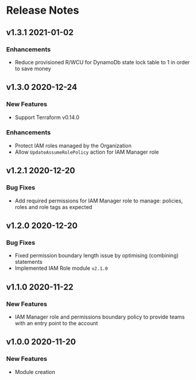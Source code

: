 # Release Notes

## v1.3.1 2021-01-02

### Enhancements

- Reduce provisioned R/WCU for DynamoDb state lock table to 1 in order to save money

## v1.3.0 2020-12-24

### New Features

- Support Terraform v0.14.0

### Enhancements

- Protect IAM roles managed by the Organization
- Allow `UpdateAssumeRolePolicy` action for IAM Manager role

## v1.2.1 2020-12-20

### Bug Fixes

- Add required permissions for IAM Manager role to manage: policies, roles and role tags as expected

## v1.2.0 2020-12-20

### Bug Fixes

- Fixed permission boundary length issue by optimising (combining) statements
- Implemented IAM Role module `v2.1.0`

## v1.1.0 2020-11-22

### New Features

- IAM Manager role and permissions boundary policy to provide teams with an entry point to the account

## v1.0.0 2020-11-20

### New Features

- Module creation
